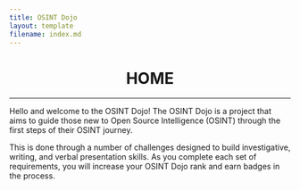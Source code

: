 ```yaml
---
title: OSINT Dojo
layout: template
filename: index.md
--- 
```


<center> <h1> HOME </h1> </center>
<hr>
<p>
  Hello and welcome to the OSINT Dojo! The OSINT Dojo is a project that aims to guide those new to Open Source Intelligence (OSINT) through the first steps of their OSINT journey.
  
  This is done through a number of challenges designed to build investigative, writing, and verbal presentation skills. As you complete each set of requirements, you will increase your OSINT Dojo rank and earn badges in the process.
</p>

